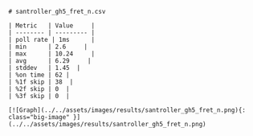 
    # santroller_gh5_fret_n.csv

    | Metric   | Value     |
    | -------- | --------- |
    | poll rate | 1ms      |
    | min      | 2.6     |
    | max      | 10.24     |
    | avg      | 6.29     |
    | stddev   | 1.45  |
    | %on time | 62 |
    | %1f skip | 38  |
    | %2f skip | 0  |
    | %3f skip | 0  |

    [![Graph](../../assets/images/results/santroller_gh5_fret_n.png){: class="big-image" }](../../assets/images/results/santroller_gh5_fret_n.png)

    